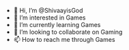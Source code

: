 - 👋 Hi, I’m @ShivaayisGod
- 👀 I’m interested in Games
- 🌱 I’m currently learning Games
- 💞️ I’m looking to collaborate on Gaming
- 📫 How to reach me through Games 

<!---
ShivaayisGod/ShivaayisGod is a ✨ special ✨ repository because its `README.md` (this file) appears on your GitHub profile.
You can click the Preview link to take a look at your changes.
--->
